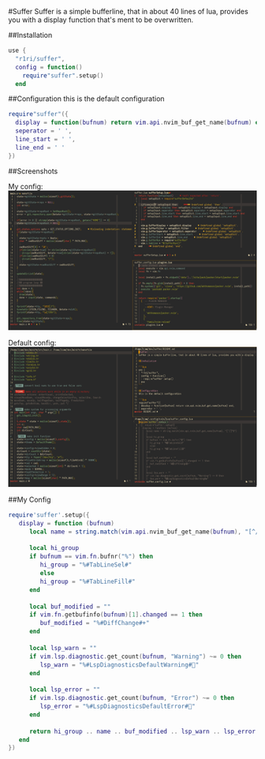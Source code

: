#Suffer
Suffer is a simple bufferline, that in about 40 lines of lua, provides you with a display function that's ment to be overwritten.

##Installation

```lua
use {
  "r1ri/suffer",
  config = function()
    require"suffer".setup()
  end
```

##Configuration
this is the default configuration

```lua
require"suffer"({
  display = function(bufnum) return vim.api.nvim_buf_get_name(bufnum) end,
  seperator = ' ',
  line_start = ' ',
  line_end = ' '
})
```

##Screenshots

My config:
![MYCONFIG](screenshots/my_config.png)

Default config:
![DEFAULTCONFIG](screenshots/default_config.png)

##My Config

```lua
require'suffer'.setup({
   display = function (bufnum)
      local name = string.match(vim.api.nvim_buf_get_name(bufnum), "[^/]*$")

      local hi_group
      if bufnum == vim.fn.bufnr("%") then
         hi_group = "%#TabLineSel#"
         else
         hi_group = "%#TabLineFill#"
      end

      local buf_modified = ""
      if vim.fn.getbufinfo(bufnum)[1].changed == 1 then
         buf_modified = "%#DiffChange#+"
      end

      local lsp_warn = ""
      if vim.lsp.diagnostic.get_count(bufnum, "Warning") ~= 0 then
         lsp_warn = "%#LspDiagnosticsDefaultWarning#"
      end

      local lsp_error = ""
      if vim.lsp.diagnostic.get_count(bufnum, "Error") ~= 0 then
         lsp_error = "%#LspDiagnosticsDefaultError#"
      end

      return hi_group .. name .. buf_modified .. lsp_warn .. lsp_error .. "%#TabLine#"
   end
})
```
